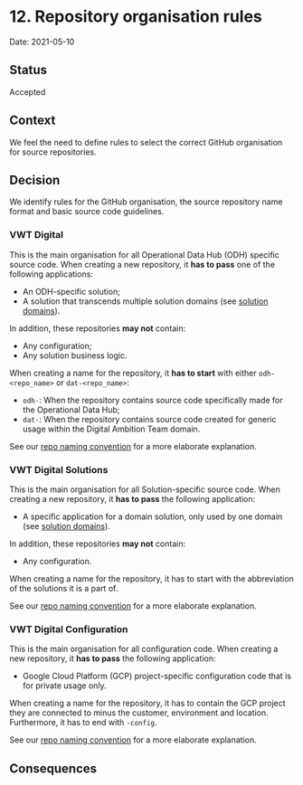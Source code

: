 # 12. Repository organisation rules

Date: 2021-05-10

## Status

Accepted

## Context

We feel the need to define rules to select the correct GitHub organisation for source repositories.

## Decision

We identify rules for the GitHub organisation, the source repository name format and basic source code guidelines.

### VWT Digital

This is the main organisation for all Operational Data Hub (ODH) specific source code. When creating a new repository, 
it **has to pass** one of the following applications:
- An ODH-specific solution;
- A solution that transcends multiple solution domains (see [solution domains](https://recognize.atlassian.net/wiki/spaces/DAT/pages/1304166628/Cloud+naming+convention#Cloudnamingconvention-Domains)).

In addition, these repositories **may not** contain:
- Any configuration;
- Any solution business logic.

When creating a name for the repository, it **has to start** with either `odh-<repo_name>` or `dat-<repo_name>`:
- `odh-`: When the repository contains source code specifically made for the Operational Data Hub;
- `dat-`: When the repository contains source code created for generic usage within the Digital Ambition Team domain.

See our [repo naming convention](0002-repo-naming-conventions.md#4-normal-vwt-dat-repositories) for a more elaborate explanation.

### VWT Digital Solutions

This is the main organisation for all Solution-specific source code. When creating a new repository, it **has to pass** the following application:
- A specific application for a domain solution, only used by one domain (see [solution domains](https://recognize.atlassian.net/wiki/spaces/DAT/pages/1304166628/Cloud+naming+convention#Cloudnamingconvention-Domains)).

In addition, these repositories **may not** contain:
- Any configuration.

When creating a name for the repository, it has to start with the abbreviation of the solutions it is a part of.

See our [repo naming convention](0002-repo-naming-conventions.md#4-normal-vwt-dat-repositories) for a more elaborate explanation.

### VWT Digital Configuration

This is the main organisation for all configuration code. When creating a new repository, it **has to pass** the following application:
- Google Cloud Platform (GCP) project-specific configuration code that is for private usage only.

When creating a name for the repository, it has to contain the GCP project they are connected to minus the customer, 
environment and location. Furthermore, it has to end with `-config`.

See our [repo naming convention](0002-repo-naming-conventions.md#4-normal-vwt-dat-repositories) for a more elaborate explanation.

## Consequences
